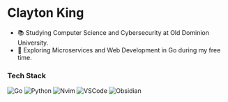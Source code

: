 # Clayton King

- 📚 Studying Computer Science and Cybersecurity at Old Dominion University.
- 🌱 Exploring Microservices and Web Development in Go during my free time.

### Tech Stack

![Go](https://img.shields.io/badge/go-%2300ADD8.svg?style=for-the-badge&logo=go&logoColor=white)
![Python](https://img.shields.io/badge/python-3670A0?style=for-the-badge&logo=python&logoColor=ffdd54)
![Nvim](https://img.shields.io/badge/nvim-%2357A143.svg?style=for-the-badge&logo=neovim&logoColor=white)
![VSCode](https://img.shields.io/badge/VSCode-007ACC?style=for-the-badge&logo=visual-studio-code&logoColor=white)
![Obsidian](https://img.shields.io/badge/obsidian-%234979AB.svg?style=for-the-badge&logo=obsidian&logoColor=white)
